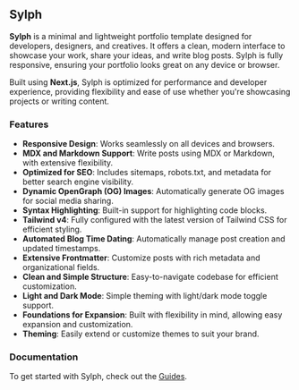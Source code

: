 ## Sylph

**Sylph** is a minimal and lightweight portfolio template designed for developers, designers, and creatives. It offers a clean, modern interface to showcase your work, share your ideas, and write blog posts. Sylph is fully responsive, ensuring your portfolio looks great on any device or browser.

Built using **Next.js**, Sylph is optimized for performance and developer experience, providing flexibility and ease of use whether you're showcasing projects or writing content.

### Features

- **Responsive Design**: Works seamlessly on all devices and browsers.
- **MDX and Markdown Support**: Write posts using MDX or Markdown, with extensive flexibility.
- **Optimized for SEO**: Includes sitemaps, robots.txt, and metadata for better search engine visibility.
- **Dynamic OpenGraph (OG) Images**: Automatically generate OG images for social media sharing.
- **Syntax Highlighting**: Built-in support for highlighting code blocks.
- **Tailwind v4**: Fully configured with the latest version of Tailwind CSS for efficient styling.
- **Automated Blog Time Dating**: Automatically manage post creation and updated timestamps.
- **Extensive Frontmatter**: Customize posts with rich metadata and organizational fields.
- **Clean and Simple Structure**: Easy-to-navigate codebase for efficient customization.
- **Light and Dark Mode**: Simple theming with light/dark mode toggle support.
- **Foundations for Expansion**: Built with flexibility in mind, allowing easy expansion and customization.
- **Theming**: Easily extend or customize themes to suit your brand.

### Documentation

To get started with Sylph, check out the [Guides](https://sylph.raphaelsalaja.com/guides).

